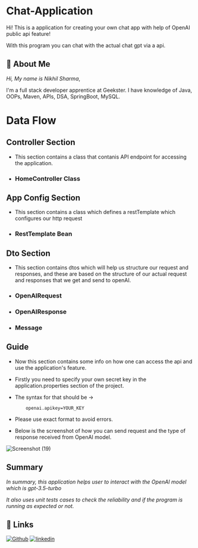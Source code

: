 
# Chat-Application

Hi! This is a application for creating your own chat app with help of OpenAI public api feature!

With this program you can chat with the actual chat gpt via a api.



## 🚀 About Me
*Hi, My name is Nikhil Sharma*,

I'm a full stack developer apprentice at Geekster. I have knowledge of Java, OOPs, Maven, APIs, DSA, SpringBoot, MySQL.


# Data Flow

## Controller Section

- This section contains a class that contanis API endpoint for accessing the application.

* ### HomeController Class

## App Config Section

- This section contains a class which defines a restTemplate which configures our http request

* ### RestTemplate Bean

## Dto Section

- This section contains dtos which will help us structure our request and responses, and these are based on the structure of our actual request and responses that we get and send to openAI.

* ### OpenAIRequest
* ### OpenAIResponse
* ### Message

## Guide

- Now this section contains some info on how one can access the api and use the application's feature.
- Firstly you need to specify your own secret key in the application.properties section of the project.
- The syntax for that should be ->

          openai.apikey=YOUR_KEY

- Please use exact format to avoid errors.

- Below is the screenshot of how you can send request and the type of response received from OpenAI model.

![Screenshot (19)](https://github.com/Nikhil-Sharma-CS/Chat-Application/assets/72157075/d154a3c5-24a2-4371-9aa1-7e00cafd2b6c)






## Summary

*In summary, this application helps user to interact with the OpenAI model which is gpt-3.5-turbo*

*It also uses unit tests cases to check the reliability and if the program is running as expected or not.*
## 🔗 Links
[![Github](https://img.shields.io/badge/Github-000?style=for-the-badge&logo=ko-fi&logoColor=white)](https://github.com/Nikhil-Sharma-CS)
[![linkedin](https://img.shields.io/badge/linkedin-0A66C2?style=for-the-badge&logo=linkedin&logoColor=white)](https://www.linkedin.com/in/nikhil-sharma-cse)



